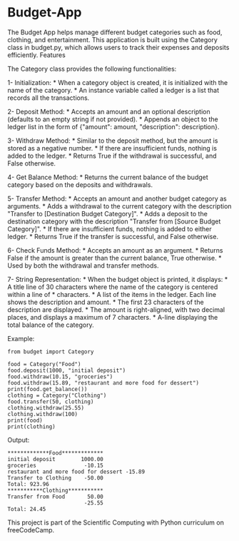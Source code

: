 # Budget-App
The Budget App helps manage different budget categories such as food, clothing, and entertainment. This application is built using the Category class in budget.py, which allows users to track their expenses and deposits efficiently.
Features

The Category class provides the following functionalities:

  1- Initialization:
        * When a category object is created, it is initialized with the name of the category.
        * An instance variable called a ledger is a list that records all the transactions.

  2- Deposit Method:
        * Accepts an amount and an optional description (defaults to an empty string if not provided).
        * Appends an object to the ledger list in the form of {"amount": amount, "description": description}.

  3- Withdraw Method:
        * Similar to the deposit method, but the amount is stored as a negative number.
        * If there are insufficient funds, nothing is added to the ledger.
        * Returns True if the withdrawal is successful, and False otherwise.

  4- Get Balance Method:
        * Returns the current balance of the budget category based on the deposits and withdrawals.

  5- Transfer Method:
       * Accepts an amount and another budget category as arguments.
       * Adds a withdrawal to the current category with the description "Transfer to [Destination Budget Category]".
       * Adds a deposit to the destination category with the description "Transfer from [Source Budget Category]".
       * If there are insufficient funds, nothing is added to either ledger.
       * Returns True if the transfer is successful, and False otherwise.

  6- Check Funds Method:
       * Accepts an amount as an argument.
       * Returns False if the amount is greater than the current balance, True otherwise.
       * Used by both the withdrawal and transfer methods.

  7- String Representation:
       * When the budget object is printed, it displays:
            * A title line of 30 characters where the name of the category is centered within a line of * characters.
            * A list of the items in the ledger. Each line shows the description and amount.
                * The first 23 characters of the description are displayed.
                * The amount is right-aligned, with two decimal places, and displays a maximum of 7 characters.
            * A-line displaying the total balance of the category.

 Example:

    from budget import Category

    food = Category("Food")
    food.deposit(1000, "initial deposit")
    food.withdraw(10.15, "groceries")
    food.withdraw(15.89, "restaurant and more food for dessert")
    print(food.get_balance())
    clothing = Category("Clothing")
    food.transfer(50, clothing)
    clothing.withdraw(25.55)
    clothing.withdraw(100)
    print(food)
    print(clothing)

Output:

    *************Food*************
    initial deposit        1000.00
    groceries               -10.15
    restaurant and more food for dessert -15.89
    Transfer to Clothing    -50.00
    Total: 923.96
    ***********Clothing***********
    Transfer from Food       50.00
                            -25.55
    Total: 24.45


This project is part of the Scientific Computing with Python curriculum on freeCodeCamp.

